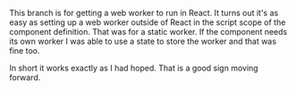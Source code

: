 This branch is for getting a web worker to run in React. It turns out it's as easy as setting up a web worker outside of React in the script scope of the component definition. That was for a static worker. If the component needs its own worker I was able to use a state to store the worker and that was fine too.

In short it works exactly as I had hoped. That is a good sign moving forward.
